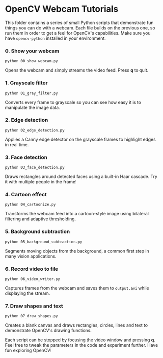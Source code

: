 # OpenCV Webcam Tutorials

This folder contains a series of small Python scripts that demonstrate fun things you can do with a webcam. Each file builds on the previous one, so run them in order to get a feel for OpenCV's capabilities. Make sure you have `opencv-python` installed in your environment.

### 0. Show your webcam
`python 00_show_webcam.py`

Opens the webcam and simply streams the video feed. Press **q** to quit.

### 1. Grayscale filter
`python 01_gray_filter.py`

Converts every frame to grayscale so you can see how easy it is to manipulate the image data.

### 2. Edge detection
`python 02_edge_detection.py`

Applies a Canny edge detector on the grayscale frames to highlight edges in real time.

### 3. Face detection
`python 03_face_detection.py`

Draws rectangles around detected faces using a built-in Haar cascade. Try it with multiple people in the frame!

### 4. Cartoon effect
`python 04_cartoonize.py`

Transforms the webcam feed into a cartoon-style image using bilateral filtering and adaptive thresholding.

### 5. Background subtraction
`python 05_background_subtraction.py`

Segments moving objects from the background, a common first step in many vision applications.

### 6. Record video to file
`python 06_video_writer.py`

Captures frames from the webcam and saves them to `output.avi` while displaying the stream.

### 7. Draw shapes and text
`python 07_draw_shapes.py`

Creates a blank canvas and draws rectangles, circles, lines and text to demonstrate OpenCV's drawing functions.

Each script can be stopped by focusing the video window and pressing **q**. Feel free to tweak the parameters in the code and experiment further. Have fun exploring OpenCV!
